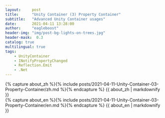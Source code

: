 ```yaml
---
layout:     post
title:      "Unity Container (3) Property Container"
subtitle:   "Advanced Unity Container usages"
date:       2021-04-11 13:28:00
author:     "eagleboost"
header-img: "img/post-bg-lights-on-trees.jpg"
header-mask:  0.3
catalog: true
multilingual: true
tags:
    - UnityContainer
    - INotifyPropertyChanged
    - Reflection.Emit
    - .Net
---
```


<!-- Chinese Version -->
<div class="zh post-container">
    {% capture about_zh %}{% include posts/2021-04-11-Unity-Container-03-Property-Container/zh.md %}{% endcapture %}
    {{ about_zh | markdownify }}
</div>

<!-- English Version -->
<div class="en post-container">
    {% capture about_en %}{% include posts/2021-04-11-Unity-Container-03-Property-Container/en.md %}{% endcapture %}
    {{ about_en | markdownify }}
</div>